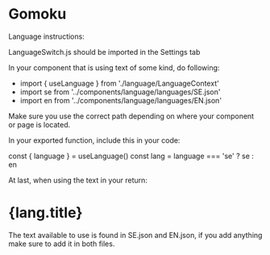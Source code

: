 # Gomoku

Language instructions:

LanguageSwitch.js should be imported in the Settings tab

In your component that is using text of some kind, do following:

- import { useLanguage } from './language/LanguageContext'
- import se from '../components/language/languages/SE.json'
- import en from '../components/language/languages/EN.json'

Make sure you use the correct path depending on where your component or page is located.

In your exported function, include this in your code:

const { language } = useLanguage()
const lang = language === 'se' ? se : en

At last, when using the text in your return: <h1>{lang.title}</h1>

The text available to use is found in SE.json and EN.json, if you add anything make sure to add it in both files.
